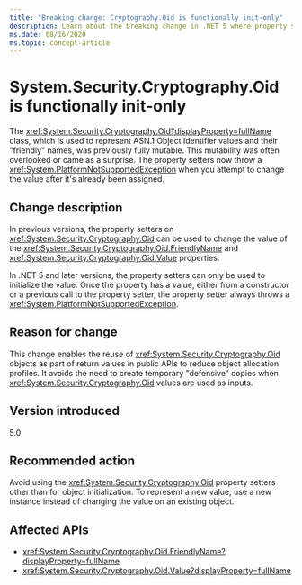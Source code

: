 ```yaml
---
title: "Breaking change: Cryptography.Oid is functionally init-only"
description: Learn about the breaking change in .NET 5 where property setters on the Cryptography.Oid class now throw an exception if you attempt to change a value.
ms.date: 08/16/2020
ms.topic: concept-article
---
```

# System.Security.Cryptography.Oid is functionally init-only

The <xref:System.Security.Cryptography.Oid?displayProperty=fullName> class, which is used to represent ASN.1 Object Identifier values and their "friendly" names, was previously fully mutable. This mutability was often overlooked or came as a surprise. The property setters now throw a <xref:System.PlatformNotSupportedException> when you attempt to change the value after it's already been assigned.

## Change description

In previous versions, the property setters on <xref:System.Security.Cryptography.Oid> can be used to change the value of the <xref:System.Security.Cryptography.Oid.FriendlyName> and <xref:System.Security.Cryptography.Oid.Value> properties.

In .NET 5 and later versions, the property setters can only be used to initialize the value. Once the property has a value, either from a constructor or a previous call to the property setter, the property setter always throws a <xref:System.PlatformNotSupportedException>.

## Reason for change

This change enables the reuse of <xref:System.Security.Cryptography.Oid> objects as part of return values in public APIs to reduce object allocation profiles. It avoids the need to create temporary "defensive" copies when <xref:System.Security.Cryptography.Oid> values are used as inputs.

## Version introduced

5.0

## Recommended action

Avoid using the <xref:System.Security.Cryptography.Oid> property setters other than for object initialization. To represent a new value, use a new instance instead of changing the value on an existing object.

## Affected APIs

- <xref:System.Security.Cryptography.Oid.FriendlyName?displayProperty=fullName>
- <xref:System.Security.Cryptography.Oid.Value?displayProperty=fullName>

<!--

### Affected APIs

- `P:System.Security.Cryptography.Oid.FriendlyName`
- `P:System.Security.Cryptography.Oid.Value`

### Category

Cryptography

-->
